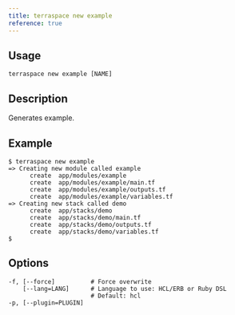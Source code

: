 ```yaml
---
title: terraspace new example
reference: true
---
```


## Usage

    terraspace new example [NAME]

## Description

Generates example.

## Example

    $ terraspace new example
    => Creating new module called example
          create  app/modules/example
          create  app/modules/example/main.tf
          create  app/modules/example/outputs.tf
          create  app/modules/example/variables.tf
    => Creating new stack called demo
          create  app/stacks/demo
          create  app/stacks/demo/main.tf
          create  app/stacks/demo/outputs.tf
          create  app/stacks/demo/variables.tf
    $


## Options

```
-f, [--force]          # Force overwrite
    [--lang=LANG]      # Language to use: HCL/ERB or Ruby DSL
                       # Default: hcl
-p, [--plugin=PLUGIN]  
```

